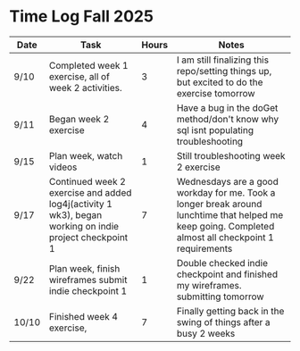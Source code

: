 # Time Log Fall 2025

| Date | Task | Hours | Notes                                                                                                                                                |
|------|------|---|------------------------------------------------------------------------------------------------------------------------------------------------------|
| 9/10 | Completed week 1 exercise, all of week 2 activities. | 3 | I am still finalizing this repo/setting things up, but excited to do the exercise tomorrow                                                           |
| 9/11 | Began week 2 exercise | 4 | Have a bug in the doGet method/don't know why sql isnt populating troubleshooting                                                                    |
| 9/15 | Plan week, watch videos | 1 | Still troubleshooting week 2 exercise                                                                                                                |
| 9/17 | Continued week 2 exercise and added log4j(activity 1 wk3), began working on indie project checkpoint 1 | 7 | Wednesdays are a good workday for me. Took a longer break around lunchtime that helped me keep going. Completed almost all checkpoint 1 requirements |
| 9/22 | Plan week, finish wireframes submit indie checkpoint 1 | 1 | Double checked indie checkpoint and finished my wireframes. submitting tomorrow                                                                      |
| 10/10 | Finished week 4 exercise, | 7 | Finally getting back in the swing of things after a busy 2 weeks|                                                                                     |
